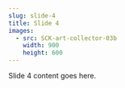 ```yaml
---
slug: slide-4
title: Slide 4
images:
  - src: SCK-art-collector-03b
    width: 900
    height: 600
---
```

Slide 4 content goes here.
